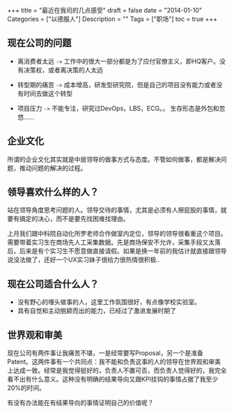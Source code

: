 +++
title = "最近在我司的几点感受"
draft = false
date = "2014-01-10"
Categories = ["以德服人"] 
Description = "" 
Tags = ["职场"] 
toc = true
+++

## 现在公司的问题

- 离消费者太远 `->` 工作中的很大一部分都是为了应付官僚主义，即HQ客户。没有决策权，或者离决策的人太远 

- 转型期的痛苦 `->` 成本增高，研发型研究院，但是自己的项目没有能力或者没有时间去做这个转型

- 项目压力 `->` 不能专注，研究过DevOps，LBS，ECG。。 生存形态是外包和忽悠…… ​​​​


## 企业文化

所谓的企业文化其实就是中层领导的做事方式与态度。不管如何做事，都是解决问题，推动问题的解决的过程。


## 领导喜欢什么样的人？
站在领导角度思考问题的人。领导交待的事情，尤其是必须有人擦屁股的事情，就要有搞定的决心，而不是要先找困难找理由。 
 
 上月我们跟中科院自动化所罗老师合作做室内定位，领导的领导很看重这个项目。需要带着实习生在商场先人工采集数据。先是商场保安不允许，采集手段又太落后，后来是有个实习生不愿意做直接请假。​​​​如果是换一年前的我估计就直接跟领导说没法做了，还好一个UX实习妹子很给力很热情很积极..

## 现在公司适合什么人？

- 没有野心的埋头做事的人，这里工作氛围很好，有点像学校实验室。
- 具有自觉和主动脱颖而出的能力​，已经过了激进发展时期了


## 世界观和审美

现在公司有两件事让我痛苦不堪，一是经常要写Proposal，另一个是准备Patent。这两件事有一个共同点：我不能和负责这事的人的领导在世界观和审美上达成一致。经常是我觉得挺好的，负责人不置可否，而负责人觉得好的，我完全看不出有什么意义。这种没有明确的结果导向又跟KPI挂钩的事情占据了我至少20%的时间。

有没有办法能在有结果导向的事情证明自己的价值呢？
